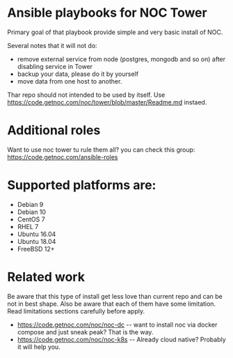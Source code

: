 # Ansible playbooks for NOC Tower

Primary goal of that playbook provide simple and very basic install of NOC.

Several notes that it will not do:
* remove external service from node (postgres, mongodb and so on) after disabling service in Tower
* backup your data, please do it by yourself
* move data from one host to another.

Thar repo should not intended to be used by itself. 
Use https://code.getnoc.com/noc/tower/blob/master/Readme.md instaed. 

# Additional roles

Want to use noc tower tu rule them all? you can check this group: https://code.getnoc.com/ansible-roles

# Supported platforms are:

* Debian 9
* Debian 10
* CentOS 7
* RHEL 7
* Ubuntu 16.04
* Ubuntu 18.04
* FreeBSD 12+

# Related work 

Be aware that this type of install get less love than current repo and can be not in best shape. 
Also be aware that each of them have some limitation. Read limitations sections carefully before apply.

* https://code.getnoc.com/noc/noc-dc -- want to install noc via docker compose and just sneak peak? That is the way.
* https://code.getnoc.com/noc/noc-k8s -- Already cloud native? Probably it will help you. 


